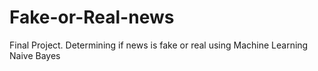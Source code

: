 # Fake-or-Real-news
Final Project. Determining if news is fake or real using Machine Learning Naive Bayes
